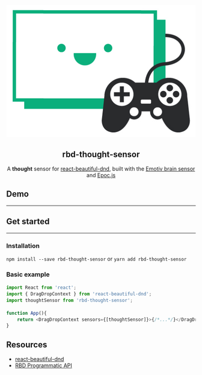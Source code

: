 <div style="text-align:center"><img src="rbd-logo-with-controller.jpg" alt="rbd thought sensor logo"/></div>

<section style="text-align: center">
    <h1><strong>rbd-thought-sensor</strong></h1>
    <p>A <strong>thought</strong> sensor for <a href="https://github.com/atlassian/react-beautiful-dnd">react-beautiful-dnd</a>, built with the <a href="https://www.emotiv.com/">Emotiv brain sensor </a> and <a href="https://github.com/charliegerard/Epoc.js">Epoc.js</a>
</section>

## Demo
---






## Get started
---

### Installation

`npm install --save rbd-thought-sensor` or `yarn add rbd-thought-sensor`

### Basic example

```javascript
import React from 'react';
import { DragDropContext } from 'react-beautiful-dnd';
import thoughtSensor from 'rbd-thought-sensor';

function App(){
    return <DragDropContext sensors={[thoughtSensor]}>{/*...*/}</DragDropContext>;
}
```


## Resources

* [react-beautiful-dnd](https://github.com/atlassian/react-beautiful-dnd)
* [RBD Programmatic API](https://github.com/atlassian/react-beautiful-dnd/blob/virtual/docs/sensors/programmatic.md)